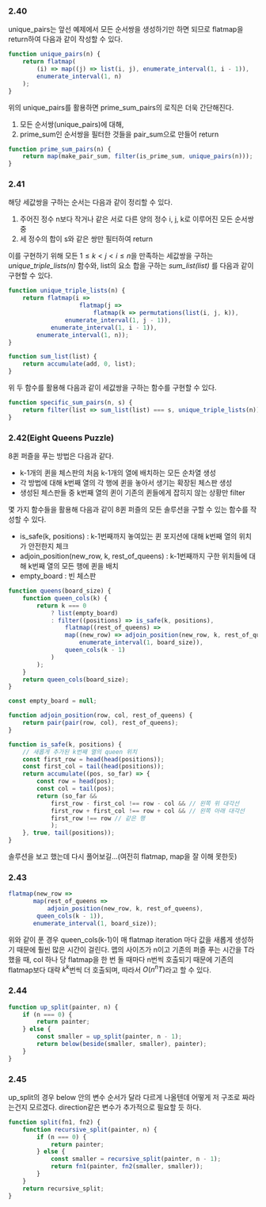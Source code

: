 
### 2.40

unique_pairs는 앞선 예제에서 모든 순서쌍을 생성하기만 하면 되므로 flatmap을 return하여 다음과 같이 작성할 수 있다.

```js
function unique_pairs(n) {
	return flatmap(
		(i) => map((j) => list(i, j), enumerate_interval(1, i - 1)),
		enumerate_interval(1, n)
	);
}
```

위의 unique_pairs를 활용하면 prime_sum_pairs의 로직은 더욱 간단해진다.

1) 모든 순서쌍(unique_pairs)에 대해,
2) prime_sum인 순서쌍을 필터한 것들을 pair_sum으로 만들어 return

```js
function prime_sum_pairs(n) {
	return map(make_pair_sum, filter(is_prime_sum, unique_pairs(n)));
}
```

### 2.41

해당 세값쌍을 구하는 순서는 다음과 같이 정리할 수 있다.

1) 주어진 정수 n보다 작거나 같은 서로 다른 양의 정수 i, j, k로 이루어진 모든 순서쌍 중
2) 세 정수의 합이 s와 같은 쌍만 필터하여 return

이를 구현하기 위해 모든 $1 \leq k < j < i \leq n$을 만족하는 세값쌍을 구하는 *unique_triple_lists(n)* 함수와, list의 요소 합을 구하는 *sum_list(list)* 를 다음과 같이 구현할 수 있다.

```js
function unique_triple_lists(n) {
	return flatmap(i => 
					flatmap(j => 
						flatmap(k => permutations(list(i, j, k)), 
				enumerate_interval(1, j - 1)),
			enumerate_interval(1, i - 1)),
		enumerate_interval(1, n));
}
```

```js
function sum_list(list) {
	return accumulate(add, 0, list);
}
```

위 두 함수를 활용해 다음과 같이 세값쌍을 구하는 함수를 구현할 수 있다.

```js
function specific_sum_pairs(n, s) {
	return filter(list => sum_list(list) === s, unique_triple_lists(n));
}
```

### 2.42(Eight Queens Puzzle)

8퀸 퍼즐을 푸는 방법은 다음과 같다.
- k-1개의 퀸을 체스판의 처음 k-1개의 열에 배치하는 모든 순차열 생성
- 각 방법에 대해 k번째 열의 각 행에 퀸을 놓아서 생기는 확장된 체스판 생성
- 생성된 체스판들 중 k번째 열의 퀸이 기존의 퀸들에게 잡히지 않는 상황만 filter

몇 가지 함수들을 활용해 다음과 같이 8퀸 퍼즐의 모든 솔루션을 구할 수 있는 함수를 작성할 수 있다.
- is_safe(k, positions) : k-1번째까지 놓여있는 퀸 포지션에 대해 k번째 열의 위치가 안전한지 체크
- adjoin_position(new_row, k, rest_of_queens) : k-1번째까지 구한 위치들에 대해 k번째 열의 모든 행에 퀸을 배치
- empty_board : 빈 체스판

```js
function queens(board_size) {
	function queen_cols(k) {
		return k === 0
			? list(empty_board)
			: filter((positions) => is_safe(k, positions),
				flatmap((rest_of_queens) =>
				map((new_row) => adjoin_position(new_row, k, rest_of_queens),
					enumerate_interval(1, board_size)),
				queen_cols(k - 1)
			)
		);
	}
	return queen_cols(board_size);
}

const empty_board = null;

function adjoin_position(row, col, rest_of_queens) {
	return pair(pair(row, col), rest_of_queens);
}

function is_safe(k, positions) {
	// 새롭게 추가된 k번째 열의 queen 위치
	const first_row = head(head(positions));
	const first_col = tail(head(positions));
	return accumulate((pos, so_far) => {
		const row = head(pos);
		const col = tail(pos);
		return (so_far &&
			first_row - first_col !== row - col && // 왼쪽 위 대각선
			first_row + first_col !== row + col && // 왼쪽 아래 대각선
			first_row !== row // 같은 행
			);
	}, true, tail(positions));
}
```

솔루션을 보고 했는데 다시 풀어보길...(여전히 flatmap, map을 잘 이해 못한듯)


### 2.43

```js
flatmap(new_row => 
	   map(rest_of_queens => 
		   adjoin_position(new_row, k, rest_of_queens),
		queen_cols(k - 1)),
	   enumerate_interval(1, board_size));
```

위와 같이 푼 경우 queen_cols(k-1)이 매 flatmap iteration 마다 값을 새롭게 생성하기 때문에 훨씬 많은 시간이 걸린다. 맵의 사이즈가 n이고 기존의 퍼즐 푸는 시간을 T라 했을 때, col 하나 당 flatmap을 한 번 돌 때마다 n번씩 호출되기 때문에 기존의 flatmap보다 대략 $k^k$번씩 더 호출되며, 따라서 $O(n^nT)$라고 할 수 있다.


### 2.44

```js
function up_split(painter, n) {
	if (n === 0) {
		return painter;
	} else {
		const smaller = up_split(painter, n - 1);
		return below(beside(smaller, smaller), painter);
	}
}
```


### 2.45

up_split의 경우 below 안의 변수 순서가 달라 다르게 나올텐데 어떻게 저 구조로 짜라는건지 모르겠다. direction같은 변수가 추가적으로 필요할 듯 하다.

```js
function split(fn1, fn2) {
	function recursive_split(painter, n) {
		if (n === 0) {
			return painter;
		} else {
			const smaller = recursive_split(painter, n - 1);
			return fn1(painter, fn2(smaller, smaller));
		}
	}
	return recursive_split;
}
```

